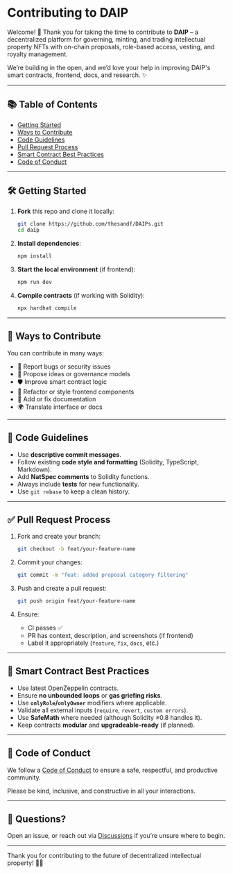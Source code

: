 
#  Contributing to DAIP

Welcome! 🎉 Thank you for taking the time to contribute to **DAIP** – a decentralized platform for governing, minting, and trading intellectual property NFTs with on-chain proposals, role-based access, vesting, and royalty management.

We’re building in the open, and we’d love your help in improving DAIP's smart contracts, frontend, docs, and research. ✨

---

## 📚 Table of Contents

- [Getting Started](#getting-started)
- [Ways to Contribute](#ways-to-contribute)
- [Code Guidelines](#code-guidelines)
- [Pull Request Process](#pull-request-process)
- [Smart Contract Best Practices](#smart-contract-best-practices)
- [Code of Conduct](#code-of-conduct)

---

## 🛠 Getting Started

1. **Fork** this repo and clone it locally:
   ```bash
   git clone https://github.com/thesandf/DAIPs.git
   cd daip
   ```

2. **Install dependencies**:
   ```bash
   npm install
   ```

3. **Start the local environment** (if frontend):
   ```bash
   npm run dev
   ```

4. **Compile contracts** (if working with Solidity):
   ```bash
   npx hardhat compile
   ```

---

## 🚀 Ways to Contribute

You can contribute in many ways:

- 🐞 Report bugs or security issues
- 🧠 Propose ideas or governance models
- 🛡️ Improve smart contract logic
- 💅 Refactor or style frontend components
- 📖 Add or fix documentation
- 🌍 Translate interface or docs

---

## 🧾 Code Guidelines

- Use **descriptive commit messages**.
- Follow existing **code style and formatting** (Solidity, TypeScript, Markdown).
- Add **NatSpec comments** to Solidity functions.
- Always include **tests** for new functionality.
- Use `git rebase` to keep a clean history.

---

## ✅ Pull Request Process

1. Fork and create your branch:
   ```bash
   git checkout -b feat/your-feature-name
   ```

2. Commit your changes:
   ```bash
   git commit -m "feat: added proposal category filtering"
   ```

3. Push and create a pull request:
   ```bash
   git push origin feat/your-feature-name
   ```

4. Ensure:
   - CI passes ✅
   - PR has context, description, and screenshots (if frontend)
   - Label it appropriately (`feature`, `fix`, `docs`, etc.)

---

## 🔐 Smart Contract Best Practices

- Use latest OpenZeppelin contracts.
- Ensure **no unbounded loops** or **gas griefing risks**.
- Use **`onlyRole`/`onlyOwner`** modifiers where applicable.
- Validate all external inputs (`require`, `revert`, `custom errors`).
- Use **SafeMath** where needed (although Solidity ≥0.8 handles it).
- Keep contracts **modular** and **upgradeable-ready** (if planned).

---

## 🤝 Code of Conduct

We follow a [Code of Conduct](https://opensource.guide/code-of-conduct/) to ensure a safe, respectful, and productive community.

Please be kind, inclusive, and constructive in all your interactions.

---

## 💬 Questions?

Open an issue, or reach out via [Discussions](https://github.com/thesandf/DAIPs/discussions) if you’re unsure where to begin.

---

Thank you for contributing to the future of decentralized intellectual property! 🧬🚀

